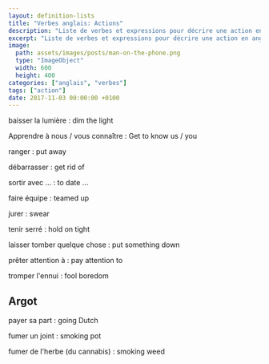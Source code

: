 ```yaml
---
layout: definition-lists
title: "Verbes anglais: Actions"
description: "Liste de verbes et expressions pour décrire une action en anglais."
excerpt: "Liste de verbes et expressions pour décrire une action en anglais."
image:
  path: assets/images/posts/man-on-the-phone.png
  type: "ImageObject"
  width: 600
  height: 400
categories: ["anglais", "verbes"]
tags: ["action"]
date: 2017-11-03 00:00:00 +0100
---
```


baisser la lumière
: dim the light

Apprendre à nous / vous connaître
: Get to know us / you

ranger
: put away

débarrasser
: get rid of

sortir avec …
: to date …

faire équipe
: teamed up

jurer
: swear

tenir serré
: hold on tight

laisser tomber quelque chose
: put something down

prêter attention à
: pay attention to

tromper l'ennui
: fool boredom


## Argot

payer sa part
: going Dutch

fumer un joint
: smoking pot

fumer de l'herbe (du cannabis)
: smoking weed
